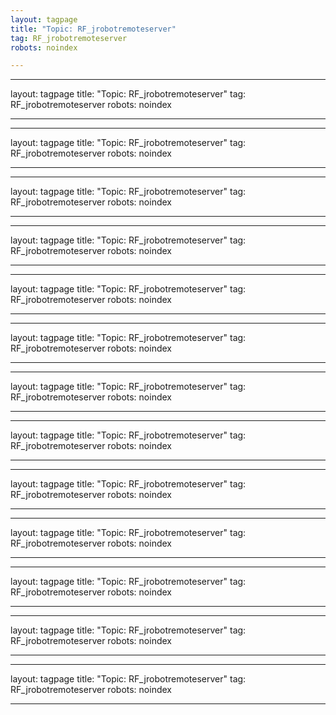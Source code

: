 ```yaml
---
layout: tagpage
title: "Topic: RF_jrobotremoteserver"
tag: RF_jrobotremoteserver
robots: noindex

---
```

---
layout: tagpage
title: "Topic: RF_jrobotremoteserver"
tag: RF_jrobotremoteserver
robots: noindex

---
---
layout: tagpage
title: "Topic: RF_jrobotremoteserver"
tag: RF_jrobotremoteserver
robots: noindex

---
---
layout: tagpage
title: "Topic: RF_jrobotremoteserver"
tag: RF_jrobotremoteserver
robots: noindex

---
---
layout: tagpage
title: "Topic: RF_jrobotremoteserver"
tag: RF_jrobotremoteserver
robots: noindex

---
---
layout: tagpage
title: "Topic: RF_jrobotremoteserver"
tag: RF_jrobotremoteserver
robots: noindex

---
---
layout: tagpage
title: "Topic: RF_jrobotremoteserver"
tag: RF_jrobotremoteserver
robots: noindex

---
---
layout: tagpage
title: "Topic: RF_jrobotremoteserver"
tag: RF_jrobotremoteserver
robots: noindex

---
---
layout: tagpage
title: "Topic: RF_jrobotremoteserver"
tag: RF_jrobotremoteserver
robots: noindex

---
---
layout: tagpage
title: "Topic: RF_jrobotremoteserver"
tag: RF_jrobotremoteserver
robots: noindex

---
---
layout: tagpage
title: "Topic: RF_jrobotremoteserver"
tag: RF_jrobotremoteserver
robots: noindex

---
---
layout: tagpage
title: "Topic: RF_jrobotremoteserver"
tag: RF_jrobotremoteserver
robots: noindex

---
---
layout: tagpage
title: "Topic: RF_jrobotremoteserver"
tag: RF_jrobotremoteserver
robots: noindex

---
---
layout: tagpage
title: "Topic: RF_jrobotremoteserver"
tag: RF_jrobotremoteserver
robots: noindex

---

